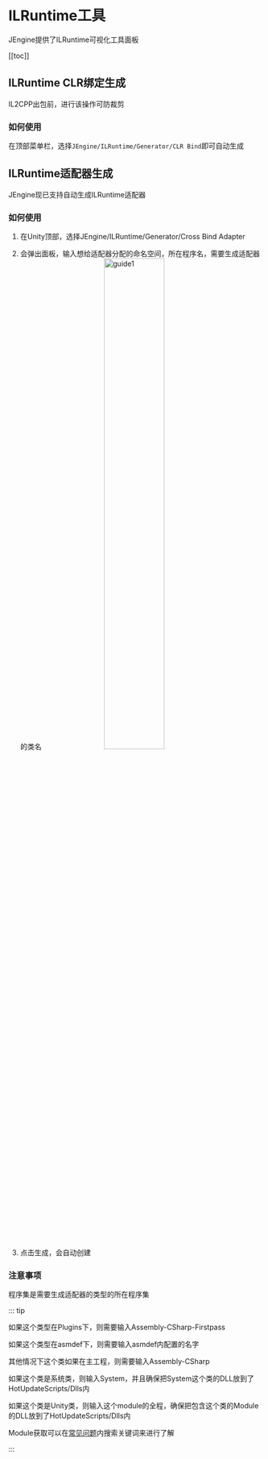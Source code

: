 # ILRuntime工具

JEngine提供了ILRuntime可视化工具面板

[[toc]]



## ILRuntime CLR绑定生成

IL2CPP出包前，进行该操作可防裁剪

### 如何使用

在顶部菜单栏，选择```JEngine/ILRuntime/Generator/CLR Bind```即可自动生成



## ILRuntime适配器生成

JEngine现已支持自动生成ILRuntime适配器

### 如何使用

1. 在Unity顶部，选择JEngine/ILRuntime/Generator/Cross Bind Adapter

2. 会弹出面板，输入想给适配器分配的命名空间，所在程序名，需要生成适配器的类名
   <img src="https://s1.ax1x.com/2020/11/10/Bqvmo6.png" alt="guide1" style="width:50%;margin-left:25%" />


3. 点击生成，会自动创建

### 注意事项

程序集是需要生成适配器的类型的所在程序集

::: tip

如果这个类型在Plugins下，则需要输入Assembly-CSharp-Firstpass

如果这个类型在asmdef下，则需要输入asmdef内配置的名字

其他情况下这个类如果在主工程，则需要输入Assembly-CSharp

如果这个类是系统类，则输入System，并且确保把System这个类的DLL放到了HotUpdateScripts/Dlls内

如果这个类是Unity类，则输入这个module的全程，确保把包含这个类的Module的DLL放到了HotUpdateScripts/Dlls内

Module获取可以在[常见问题](./FAQ.md)内搜索关键词来进行了解

:::

